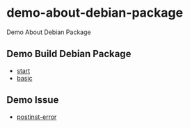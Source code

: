 # demo-about-debian-package

Demo About Debian Package

## Demo Build Debian Package

* [start](example/build/start)
* [basic](example/build/basic)


## Demo Issue

* [postinst-error](example/issue/postinst-error)
